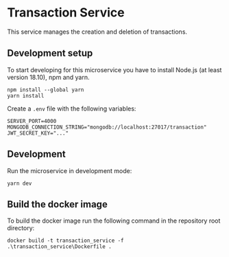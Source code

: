 # Transaction Service

This service manages the creation and deletion of transactions.


## Development setup
To start developing for this microservice you have to install 
Node.js (at least version 18.10), npm and yarn.

```
npm install --global yarn 
yarn install
```

Create a `.env` file with the following variables:

```
SERVER_PORT=4000
MONGODB_CONNECTION_STRING="mongodb://localhost:27017/transaction"
JWT_SECRET_KEY="..."
```

## Development
Run the microservice in development mode:
```
yarn dev
```

## Build the docker image
To build the docker image run the following command in the repository root directory:

```
docker build -t transaction_service -f .\transaction_service\Dockerfile .
```
